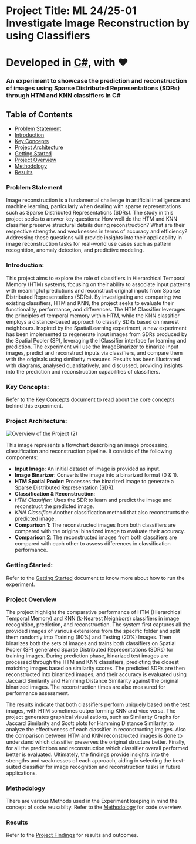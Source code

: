 # Project Title: ML 24/25-01 Investigate Image Reconstruction by using Classifiers

# Developed in [**C#**](https://learn.microsoft.com/en-us/dotnet/csharp/), with ❤️

### An experiment to showcase the prediction and reconstruction of images using Sparse Distributed Representations (SDRs) through HTM and KNN classifiers in C#

## Table of Contents
- [Problem Statement](#problem-statement)
- [Introduction](#introduction)
- [Key Concepts](#key-concepts)
- [Project Architecture](#project-architecture)
- [Getting Started](#getting-started)
- [Project Overview](#project-overview)
- [Methodology](#methodology)
- [Results](#results)
### Problem Statement

Image reconstruction is a fundamental challenge in artificial intelligence and machine learning, particularly when dealing with sparse representations such as Sparse Distributed Representations (SDRs). The study in this project seeks to answer key questions: How well do the HTM and KNN classifier preserve structural details during reconstruction? What are their respective strengths and weaknesses in terms of accuracy and efficiency? Addressing these questions will provide insights into their applicability in image reconstruction tasks for real-world use cases such as pattern recognition, anomaly detection, and predictive modeling.

### Introduction:

This project aims to explore the role of classifiers in Hierarchical Temporal Memory (HTM) systems, focusing on their ability to associate input patterns with meaningful predictions and reconstruct original inputs from Sparse Distributed Representations (SDRs). By investigating and comparing two existing classifiers, HTM and KNN, the project seeks to evaluate their functionality, performance, and differences. The HTM Classifier leverages the principles of temporal memory within HTM, while the KNN classifier employs a distance-based approach to classify SDRs based on nearest neighbours. Inspired by the SpatialLearning experiment, a new experiment has been implemented to regenerate input images from SDRs produced by the Spatial Pooler (SP), leveraging the IClassifier interface for learning and prediction. The experiment will use the ImageBinarizer to binarize input images, predict and reconstruct inputs via classifiers, and compare them with the originals using similarity measures. Results has been illustrated with diagrams, analysed quantitatively, and discussed, providing insights into the prediction and reconstruction capabilities of classifiers.

### Key Concepts:

Refer to the [Key Concepts](https://github.com/Avradip24/Code_Wizards/blob/master/source/Samples/NeoCortexApiSample/Documentations/Key%20Concepts.md) document to read about the core concepts behind this experiment.

### Project Architecture:

![Overview of the Project (2)](https://github.com/user-attachments/assets/7bed04c0-6e72-47c7-819b-4f7028373367)

This image represents a flowchart describing an image processing, classification and reconstruction pipeline. It consists of the following components:
- **Input Image**: An initial dataset of image is provided as input.
- **Image Binarizer**: Converts the image into a binarized format (0 & 1).
- **HTM Spatial Pooler**: Processes the binarized image to generate a Sparse Distributed Representation (SDR).
- **Classification & Reconstruction**:
- *HTM Classifier*: Uses the SDR to learn and predict the image and reconstruct the predicted image.
- *KNN Classifier*: Another classification method that also reconstructs the predicted image.
- **Comparison 1**: The reconstructed images from both classifiers are compared with the original binarized image to evaluate their accuracy.
- **Comparison 2**: The reconstructed images from both classifiers are compared with each other to assess differences in classification performance.

### Getting Started:

Refer to the [Getting Started](https://github.com/Avradip24/Code_Wizards/blob/master/source/Samples/NeoCortexApiSample/Documentations/Getting%20Started.md) document to know more about how to run the experiment.


### Project Overview

The project highlight the comparative performance of HTM (Hierarchical Temporal Memory) and KNN (k-Nearest Neighbors) classifiers in image recognition, prediction, and reconstruction. The system first captures all the provided images of various extensions from the specific folder and split them randomly into Training (80%) and Testing (20%) Images. Then binarizes both the sets of images and trains both classifiers on Spatial Pooler (SP) generated Sparse Distributed Representations (SDRs) for training images. During prediction phase, binarized test images are processed through the HTM and KNN classifiers, predicting the closest matching images based on similarity scores. The predicted SDRs are then reconstructed into binarized images, and their accuracy is evaluated using Jaccard Similarity and Hamming Distance Similarity against the original binarized images. The reconstruction times are also measured for performance assessment.

The results indicate that both classifiers perform uniquely based on the test images, with HTM sometimes outperforming KNN and vice versa. The project generates graphical visualizations, such as Similarity Graphs for Jaccard Similarity and Scott plots for Hamming Distance Similarity, to analyze the effectiveness of each classifier in reconstructing images. Also the comparison between HTM and KNN reconstructed images is done to understand which classifier preserves the original structure better. Finally, for all the predictions and reconstruction which classifier overall performed better is evaluated. Ultimately, the findings provide insights into the strengths and weaknesses of each approach, aiding in selecting the best-suited classifier for image recognition and reconstruction tasks in future applications.  

### Methodology

There are various Methods used in the Experiment keeping in mind the concept of code reusabilty. Refer to the [Methodology](https://github.com/Avradip24/Code_Wizards/blob/master/source/Samples/NeoCortexApiSample/Documentations/Methodology.md) for code overview.

### Results

Refer to the [Project Findings](https://github.com/Avradip24/Code_Wizards/blob/master/source/Samples/NeoCortexApiSample/Documentations/ProjectFindings.md) for results and outcomes. 

